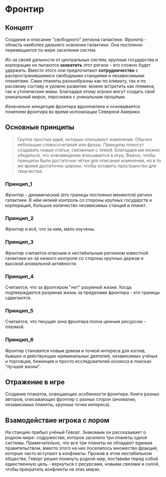 # Фронтир

## Концепт
Создание и описание "свободного" региона галактики. Фронитр - область наиболее дальнего освоения галактики. Она постоянно перемещается по мере заселения систем.

Из-за своей дальности от центральных систем, крупные государства и корпорации не пытаются **захватить** этот регион - его сложно будет удержать. Вместо этого они предпочитают **сотрудничество** с распространившимися свободными станциями и независимыми планетами. Сами планеты разнообразны как по климату, так и по расовому составу и уровню развития: можно встретить как племена, так и утопические миры. Благодаря этому игроки могут создать свой уникальный мирок, персонажа с уникальным прошлым.

Изначально концепция фронтира вдохновлена и основывается понятием фронтира во время колонизации Северной Америки.

## Основные принципы
> Группа простых идей, которые описывают изменение. Обычно небольшие словосочетания или фразы.
> Принципы помогут создавать новые статьи, связанные с темой. Благодаря им можно убедиться, что нововведение вписывается в игру.
> Важно, чтобы принципы были достаточно чётки для описания изменения, но в то же время достаточно широки, чтобы оставить пространство для творчества.
### Принцип_1
Фронтир - динамический (его границы постоянно меняются) регион галактики. В нём низкий контроль со стороны крупных государств и корпораций, большое количество независимых станций и планет.
### Принцип_2
Фронтир и всё, что за ним, мало изучены.
### Принцип_3
Фронтир считается опасным и нестабильным регионом известной галактики из-за низкого контроля со стороны крупных держав и высокой аномальной активности.
### Принцип_4
Считается, что за фронтиром "нет" разумной жизни. Когда подтверждается разумная жизнь за пределами фронтира - его границы сдвигаются.
### Принцип_5
Считается, что текущая зона фронтира полна ценным ресурсом - плазмой.
### Принцип_6
Фронтир становится новым домом и точкой интереса для изгоев, бывших и действующих криминальных деятелей, независимых учёных и торговцев, беженцев и просто исследователей космоса в поисках "лучшей жизни".

## Отражение в игре
Создание плакатов, освещающих особенности фронтира.
Книги разных авторов, описывающих фронтир с разных сторон (аномалии, независимые планеты, крупные точки интереса).
## Взамодействие игрока с лором
На станцию прибыл учёный Геворг. Знакомым он рассказывает о родном мире: содружестве, которое заселило три планеты одной системы. Примечательно, что все три планеты не обладают единым правительством, вместо этого на них поселилось множество фракций, которые часто вступают в конфликты.
Прожив в этом нестабильном обществе, Геворг решил покинуть родной мир, поставиви перед собой единственную цель - вернуться с ресурсами, новыми связями и силой, чтобы прекратить конфликты на этих мирах.
